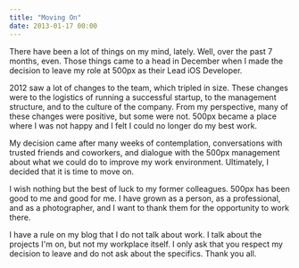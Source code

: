 ```yaml
---
title: "Moving On"
date: 2013-01-17 00:00
---
```


There have been a lot of things on my mind, lately. Well, over the past 7 months, even. Those things came to a head in December when I made the decision to leave my role at 500px as their Lead iOS Developer.

2012 saw a lot of changes to the team, which tripled in size. These changes were to the logistics of running a successful startup, to the management structure, and to the culture of the company. From my perspective, many of these changes were positive, but some were not. 500px became a place where I was not happy and I felt I could no longer do my best work.

My decision came after many weeks of contemplation, conversations with trusted friends and coworkers, and dialogue with the 500px management about what we could do to improve my work environment. Ultimately, I decided that it is time to move on.

I wish nothing but the best of luck to my former colleagues. 500px has been good to me and good for me. I have grown as a person, as a professional, and as a photographer, and I want to thank them for the opportunity to work there.

I have a rule on my blog that I do not talk about work. I talk about the projects I'm on, but not my workplace itself. I only ask that you respect my decision to leave and do not ask about the specifics. Thank you all.

<!-- more -->
